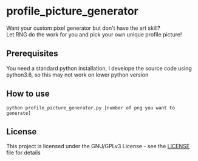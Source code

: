 # profile_picture_generator

Want your custom pixel generator but don't have the art skill?  
Let RNG do the work for you and pick your own unique profile picture!

## Prerequisites

You need a standard python installation, I develope the source code using python3.6, so this may not work on lower python version

## How to use

```
python profile_picture_generator.py [number of png you want to generate]
```

## License

This project is licensed under the GNU/GPLv3 License - see the [LICENSE](LICENSE) file for details

